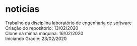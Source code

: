 # noticias
Trabalho da disciplina laboratório de engenharia de software
<br>
Criação do repositório: 13/02/2020
<br>
Clone na minha máquina: 16/02/2020
<br>
Iniciando Gradle: 23/02/2020